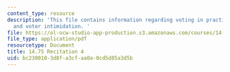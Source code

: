 ```yaml
---
content_type: resource
description: 'This file contains information regarding voting in practice: vote buying
  and voter intimidation. '
file: https://ol-ocw-studio-app-production.s3.amazonaws.com/courses/14-75-political-economy-and-economic-development-fall-2012/bc2300103d8fa3cfaa0a0cd5d85a3d5b_MIT14_75F12_Recitation4.pdf
file_type: application/pdf
resourcetype: Document
title: 14.75 Recitation 4
uid: bc230010-3d8f-a3cf-aa0a-0cd5d85a3d5b
---
```

